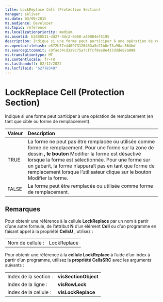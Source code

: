 ```yaml
---
title: LockReplace Cell (Protection Section)
manager: soliver
ms.date: 03/09/2015
ms.audience: Developer
ms.topic: reference
ms.localizationpriority: medium
ms.assetid: b3880511-dd27-4dc2-9e50-a49084ef8195
description: Indique si une forme peut participer à une opération de remplacement (en tant que cible ou forme de remplacement).
ms.openlocfilehash: e672b57e440973126463a8e21b0e73a98ac564bd
ms.sourcegitcommit: c0fae34cd3a9c75a7cffcf9ae8e417ddde07a989
ms.translationtype: MT
ms.contentlocale: fr-FR
ms.lasthandoff: 02/12/2022
ms.locfileid: "62778348"
---
```

# <a name="lockreplace-cell-protection-section"></a>LockReplace Cell (Protection Section)

Indique si une forme peut participer à une opération de remplacement (en tant que cible ou forme de remplacement). 
  
|**Valeur**|**Description**|
|:-----|:-----|
|TRUE  <br/> |La forme ne peut pas être remplacée ou utilisée comme forme de remplacement. Pour une forme sur la zone de dessin **, le bouton** Modifier la forme est désactivé lorsque la forme est sélectionnée. Pour une forme sur un gabarit, la forme n’apparaît pas en tant que forme de  remplacement lorsque l’utilisateur clique sur le bouton Modifier la forme. |
|FALSE  <br/> |La forme peut être remplacée ou utilisée comme forme de remplacement. |
   
## <a name="remarks"></a>Remarques

Pour obtenir une référence à la cellule **LockReplace** par un nom à partir d’une autre formule, de l’attribut **N** d’un élément **Cell** ou d’un programme en faisant appel à la propriété **CellsU** , utilisez : 
  
|||
|:-----|:-----|
| Nom de cellule :  <br/> | LockReplace  <br/> |
   
Pour obtenir une référence à la **cellule LockReplace** à l’aide d’un index à partir d’un programme, utilisez la **propriété CellsSRC** avec les arguments suivants : 
  
|||
|:-----|:-----|
| Index de la section :  <br/> |**visSectionObject** <br/> |
| Index de la ligne :  <br/> |**visRowLock** <br/> |
| Index de la cellule :  <br/> |**visLockReplace** <br/> |
   


